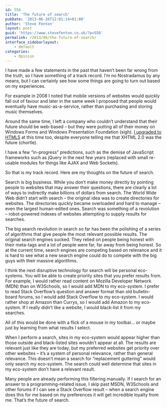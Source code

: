 ```yaml
---
id: 556
title: 'The future of search'
pubDate: '2013-06-26T12:01:14+01:00'
author: 'Steve Fenton'
layout: post
guid: 'https://www.stevefenton.co.uk/?p=556'
permalink: /2013/06/the-future-of-search/
interface_sidebarlayout:
    - default
categories:
    - Opinion
---
```


I have made a few statements in the past that haven’t been far wrong from the truth, so I have something of a track record. I’m no Nostradamus by any means, but I can certainly see how some things are going to turn out based on my experiences.

For example in 2008 I noted that mobile versions of websites would quickly fall out of favour and later in the same week I proposed that people would eventually have music-as-a-service, rather than purchasing and storing music themselves.

Around the same time, I left a company who couldn’t understand that their future should be web-based – but they were putting all of their money on Windows Forms and Windows Presentation Foundation (sigh). [I upgraded to HTML5](https://www.stevefenton.co.uk/2009/07/HTML-5-Browser-Test/) at this time too, despite everyone telling me that XHTML 2.0 was the future (chortle).

I have a few “in-progress” predictions, such as the demise of JavaScript frameworks such as jQuery in the next few years (replaced with small re-usable modules for things like AJAX and Web Sockets).

So that is my track record. Here are my thoughts on the future of search.

Search is big business. While you don’t make money directly by pointing people to websites that may answer their questions, there are clearly a lot of ways to indirectly make billions of dollars from search. The World Wide Web didn’t start with search – the original idea was to create directories for websites. The directories quickly became overloaded and hard to manage – even the largest human-edited ones. Search was something of a revolution – robot-powered indexes of websites attempting to supply results for searches.

The big search revolution in search so far has been the polishing of a series of algorithms that give people the most relevant possible results. The original search engines sucked. They relied on people being honest with their meta-tags and a lot of people were far, far away from being honest. So at the current time, search engines are competing based on relevance and it is hard to see what a new search engine could do to compete with the big guys with their massive algorithms.

I think the next disruptive technology for search will be personal eco-systems. You will be able to create priority sites that you prefer results from. For example, I would rather read content on Mozilla Developer Network (MDN) than on W3Schools, so I would add MDN to my eco-system. I prefer to read Stack Overflow’s question and answer format than old bulletin-board forums, so I would add Stack Overflow to my eco-system. I would rather shop at Amazon than Currys, so I would add Amazon to my eco-system. If I really didn’t like a website, I would black-list it from my searches.

All of this would be done with a flick of a mouse in my toolbar… or maybe just by learning from what results I select.

When I perform a search, sites in my eco-system would appear higher than those outside and black-listed sites wouldn’t appear at all. The results are relevant just like they are today, but my preferred websites get priority over other websites – it’s a system of personal relevance, rather than general relevance. This doesn’t mean a search for “replacement guttering” would only search my eco-system. The search could well determine that sites in my eco-system don’t have a relevant result.

Many people are already performing this filtering manually. If I search for an answer to a programming-related issue, I skip past MSDN, W3Schools and other forums if I can see a Stack Overflow result – when a search engine does this for me based on my preferences it will get incredible loyalty from me. That’s the future of search.